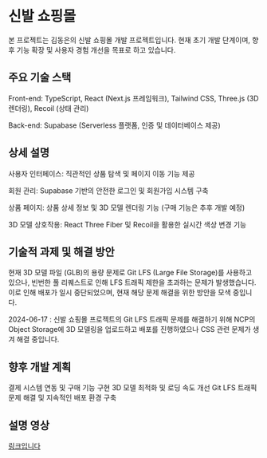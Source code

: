 # 신발 쇼핑몰

본 프로젝트는 김동은의 신발 쇼핑몰 개발 프로젝트입니다. 현재 초기 개발 단계이며, 향후 기능 확장 및 사용자 경험 개선을 목표로 하고 있습니다.

## 주요 기술 스택

Front-end: TypeScript, React (Next.js 프레임워크), Tailwind CSS, Three.js (3D 렌더링), Recoil (상태 관리)

Back-end: Supabase (Serverless 플랫폼, 인증 및 데이터베이스 제공)

## 상세 설명

사용자 인터페이스: 직관적인 상품 탐색 및 페이지 이동 기능 제공

회원 관리: Supabase 기반의 안전한 로그인 및 회원가입 시스템 구축

상품 페이지: 상품 상세 정보 및 3D 모델 렌더링 기능 (구매 기능은 추후 개발 예정)

3D 모델 상호작용: React Three Fiber 및 Recoil을 활용한 실시간 색상 변경 기능

## 기술적 과제 및 해결 방안

현재 3D 모델 파일 (GLB)의 용량 문제로 Git LFS (Large File Storage)를 사용하고 있으나, 빈번한 풀 리퀘스트로 인해 LFS 트래픽 제한을 초과하는 문제가 발생했습니다.
이로 인해 배포가 일시 중단되었으며, 현재 해당 문제 해결을 위한 방안을 모색 중입니다.

2024-06-17 : 신발 쇼핑몰 프로젝트의 Git LFS 트래픽 문제를 해결하기 위해 NCP의 Object Storage에 3D 모델링을 업로드하고 배포를 진행하였으나 CSS 관련 문제가 생겨 해결 중입니다.

## 향후 개발 계획
결제 시스템 연동 및 구매 기능 구현
3D 모델 최적화 및 로딩 속도 개선
Git LFS 트래픽 문제 해결 및 지속적인 배포 환경 구축

## 설명 영상

<a href="https://youtu.be/4NxH_T_iw7c?si=MjZN173J8P07l-5m&t=118">
링크입니다
</a>

